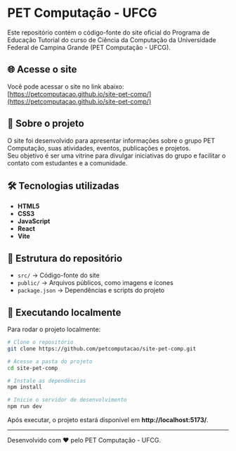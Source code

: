 # PET Computação - UFCG

Este repositório contém o código-fonte do site oficial do Programa de Educação Tutorial do curso de Ciência da Computação da Universidade Federal de Campina Grande (PET Computação - UFCG).

## 🌐 Acesse o site
Você pode acessar o site no link abaixo:  
[https://petcomputacao.github.io/site-pet-comp/](https://petcomputacao.github.io/site-pet-comp/)

## 📌 Sobre o projeto
O site foi desenvolvido para apresentar informações sobre o grupo PET Computação, suas atividades, eventos, publicações e projetos.  
Seu objetivo é ser uma vitrine para divulgar iniciativas do grupo e facilitar o contato com estudantes e a comunidade.

## 🛠 Tecnologias utilizadas
- **HTML5**
- **CSS3**
- **JavaScript**
- **React**
- **Vite**

## 📂 Estrutura do repositório
- `src/` → Código-fonte do site  
- `public/` → Arquivos públicos, como imagens e ícones  
- `package.json` → Dependências e scripts do projeto

## 🚀 Executando localmente
Para rodar o projeto localmente:

```bash
# Clone o repositório
git clone https://github.com/petcomputacao/site-pet-comp.git

# Acesse a pasta do projeto
cd site-pet-comp

# Instale as dependências
npm install

# Inicie o servidor de desenvolvimento
npm run dev
```

Após executar, o projeto estará disponível em **http://localhost:5173/**.

---
Desenvolvido com ❤️ pelo PET Computação - UFCG.
